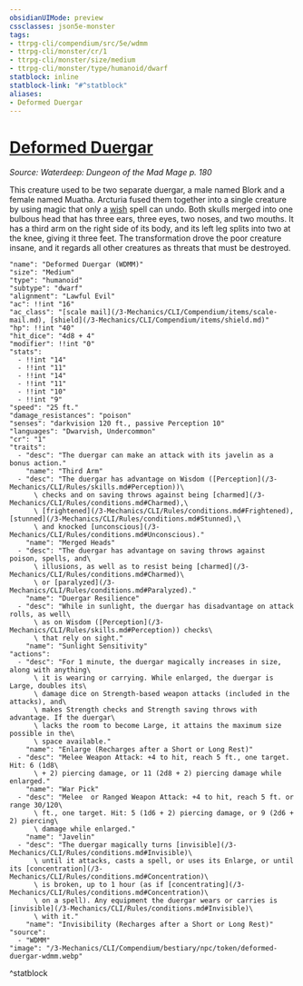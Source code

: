 ```yaml
---
obsidianUIMode: preview
cssclasses: json5e-monster
tags:
- ttrpg-cli/compendium/src/5e/wdmm
- ttrpg-cli/monster/cr/1
- ttrpg-cli/monster/size/medium
- ttrpg-cli/monster/type/humanoid/dwarf
statblock: inline
statblock-link: "#^statblock"
aliases:
- Deformed Duergar
---
```

# [Deformed Duergar](3-Mechanics\CLI\Compendium\bestiary\npc/deformed-duergar-wdmm.md)
*Source: Waterdeep: Dungeon of the Mad Mage p. 180*  

This creature used to be two separate duergar, a male named Blork and a female named Muatha. Arcturia fused them together into a single creature by using magic that only a [wish](/3-Mechanics/CLI/Compendium/spells/wish.md) spell can undo. Both skulls merged into one bulbous head that has three ears, three eyes, two noses, and two mouths. It has a third arm on the right side of its body, and its left leg splits into two at the knee, giving it three feet. The transformation drove the poor creature insane, and it regards all other creatures as threats that must be destroyed.

```statblock
"name": "Deformed Duergar (WDMM)"
"size": "Medium"
"type": "humanoid"
"subtype": "dwarf"
"alignment": "Lawful Evil"
"ac": !!int "16"
"ac_class": "[scale mail](/3-Mechanics/CLI/Compendium/items/scale-mail.md), [shield](/3-Mechanics/CLI/Compendium/items/shield.md)"
"hp": !!int "40"
"hit_dice": "4d8 + 4"
"modifier": !!int "0"
"stats":
  - !!int "14"
  - !!int "11"
  - !!int "14"
  - !!int "11"
  - !!int "10"
  - !!int "9"
"speed": "25 ft."
"damage_resistances": "poison"
"senses": "darkvision 120 ft., passive Perception 10"
"languages": "Dwarvish, Undercommon"
"cr": "1"
"traits":
  - "desc": "The duergar can make an attack with its javelin as a bonus action."
    "name": "Third Arm"
  - "desc": "The duergar has advantage on Wisdom ([Perception](/3-Mechanics/CLI/Rules/skills.md#Perception))\
      \ checks and on saving throws against being [charmed](/3-Mechanics/CLI/Rules/conditions.md#Charmed),\
      \ [frightened](/3-Mechanics/CLI/Rules/conditions.md#Frightened), [stunned](/3-Mechanics/CLI/Rules/conditions.md#Stunned),\
      \ and knocked [unconscious](/3-Mechanics/CLI/Rules/conditions.md#Unconscious)."
    "name": "Merged Heads"
  - "desc": "The duergar has advantage on saving throws against poison, spells, and\
      \ illusions, as well as to resist being [charmed](/3-Mechanics/CLI/Rules/conditions.md#Charmed)\
      \ or [paralyzed](/3-Mechanics/CLI/Rules/conditions.md#Paralyzed)."
    "name": "Duergar Resilience"
  - "desc": "While in sunlight, the duergar has disadvantage on attack rolls, as well\
      \ as on Wisdom ([Perception](/3-Mechanics/CLI/Rules/skills.md#Perception)) checks\
      \ that rely on sight."
    "name": "Sunlight Sensitivity"
"actions":
  - "desc": "For 1 minute, the duergar magically increases in size, along with anything\
      \ it is wearing or carrying. While enlarged, the duergar is Large, doubles its\
      \ damage dice on Strength-based weapon attacks (included in the attacks), and\
      \ makes Strength checks and Strength saving throws with advantage. If the duergar\
      \ lacks the room to become Large, it attains the maximum size possible in the\
      \ space available."
    "name": "Enlarge (Recharges after a Short or Long Rest)"
  - "desc": "Melee Weapon Attack: +4 to hit, reach 5 ft., one target. Hit: 6 (1d8\
      \ + 2) piercing damage, or 11 (2d8 + 2) piercing damage while enlarged."
    "name": "War Pick"
  - "desc": "Melee  or Ranged Weapon Attack: +4 to hit, reach 5 ft. or range 30/120\
      \ ft., one target. Hit: 5 (1d6 + 2) piercing damage, or 9 (2d6 + 2) piercing\
      \ damage while enlarged."
    "name": "Javelin"
  - "desc": "The duergar magically turns [invisible](/3-Mechanics/CLI/Rules/conditions.md#Invisible)\
      \ until it attacks, casts a spell, or uses its Enlarge, or until its [concentration](/3-Mechanics/CLI/Rules/conditions.md#Concentration)\
      \ is broken, up to 1 hour (as if [concentrating](/3-Mechanics/CLI/Rules/conditions.md#Concentration)\
      \ on a spell). Any equipment the duergar wears or carries is [invisible](/3-Mechanics/CLI/Rules/conditions.md#Invisible)\
      \ with it."
    "name": "Invisibility (Recharges after a Short or Long Rest)"
"source":
  - "WDMM"
"image": "/3-Mechanics/CLI/Compendium/bestiary/npc/token/deformed-duergar-wdmm.webp"
```
^statblock